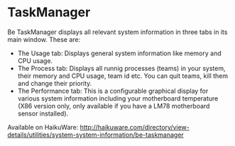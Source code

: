 TaskManager
===========
Be TaskManager displays all relevant system information in three tabs in its main window. These are:

  - The Usage tab: Displays general system information like memory and CPU usage.
  - The Process tab: Displays all runnig processes (teams) in your system, their memory and CPU usage, team id etc. You can quit teams, kill them and change their priority.
  - The Performance tab: This is a configurable graphical display for various system information including your motherboard temperature (X86 version only, only available if you have a LM78 motherboard sensor installed).

Available on HaikuWare: http://haikuware.com/directory/view-details/utilities/system-system-information/be-taskmanager
